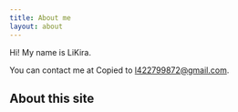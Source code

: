 ```yaml
---
title: About me
layout: about
---
```




Hi! My name is LiKira. 

You can contact me at Copied to l422799872@gmail.com. 

## About this site
